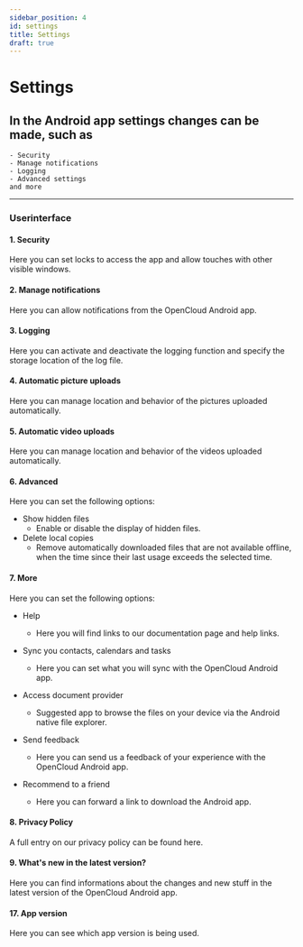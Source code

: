 ```yaml
---
sidebar_position: 4
id: settings
title: Settings
draft: true
---
```


# Settings

## In the Android app settings changes can be made, such as

    - Security
    - Manage notifications
    - Logging
    - Advanced settings
    and more

---

<!-- <img src={require(".././img/settings/settings.png").default} alt="Settings" width="1920"/> -->

### Userinterface

#### 1. Security

Here you can set locks to access the app and allow touches with other visible windows.

#### 2. Manage notifications

Here you can allow notifications from the OpenCloud Android app.

#### 3. Logging

Here you can activate and deactivate the logging function and specify the storage location of the log file.

#### 4. Automatic picture uploads

Here you can manage location and behavior of the pictures uploaded automatically.

#### 5. Automatic video uploads

Here you can manage location and behavior of the videos uploaded automatically.

#### 6. Advanced

Here you can set the following options:<br/>

- Show hidden files
  - Enable or disable the display of hidden files.
- Delete local copies
  - Remove automatically downloaded files that are not available offline, when the time since their last usage exceeds the selected time.

#### 7. More

Here you can set the following options:<br/>

- Help
  - Here you will find links to our documentation page and help links.

- Sync you contacts, calendars and tasks
  - Here you can set what you will sync with the OpenCloud Android app.

- Access document provider
  - Suggested app to browse the files on your device via the Android native file explorer.

- Send feedback
  - Here you can send us a feedback of your experience with the OpenCloud Android app.

- Recommend to a friend
  - Here you can forward a link to download the Android app.

#### 8. Privacy Policy

A full entry on our privacy policy can be found here.

#### 9. What's new in the latest version?

Here you can find informations about the changes and new stuff in the latest version of the OpenCloud Android app.

#### 17. App version

Here you can see which app version is being used.

